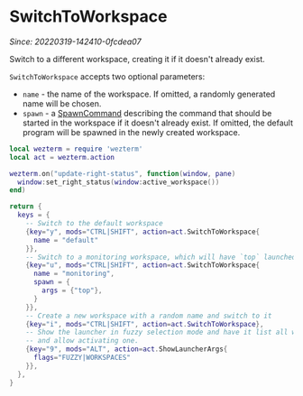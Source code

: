 # SwitchToWorkspace

*Since: 20220319-142410-0fcdea07*

Switch to a different workspace, creating it if it doesn't already exist.

`SwitchToWorkspace` accepts two optional parameters:

* `name` - the name of the workspace. If omitted, a randomly generated name will be chosen.
* `spawn` - a [SpawnCommand](../SpawnCommand.md) describing the command that should be started in the workspace if it doesn't already exist.  If omitted, the default program will be spawned in the newly created workspace.

```lua
local wezterm = require 'wezterm'
local act = wezterm.action

wezterm.on("update-right-status", function(window, pane)
  window:set_right_status(window:active_workspace())
end)

return {
  keys = {
    -- Switch to the default workspace
    {key="y", mods="CTRL|SHIFT", action=act.SwitchToWorkspace{
      name = "default"
    }},
    -- Switch to a monitoring workspace, which will have `top` launched into it
    {key="u", mods="CTRL|SHIFT", action=act.SwitchToWorkspace{
      name = "monitoring",
      spawn = {
        args = {"top"},
      }
    }},
    -- Create a new workspace with a random name and switch to it
    {key="i", mods="CTRL|SHIFT", action=act.SwitchToWorkspace},
    -- Show the launcher in fuzzy selection mode and have it list all workspaces
    -- and allow activating one.
    {key="9", mods="ALT", action=act.ShowLauncherArgs{
      flags="FUZZY|WORKSPACES"
    }},
  },
}
```

